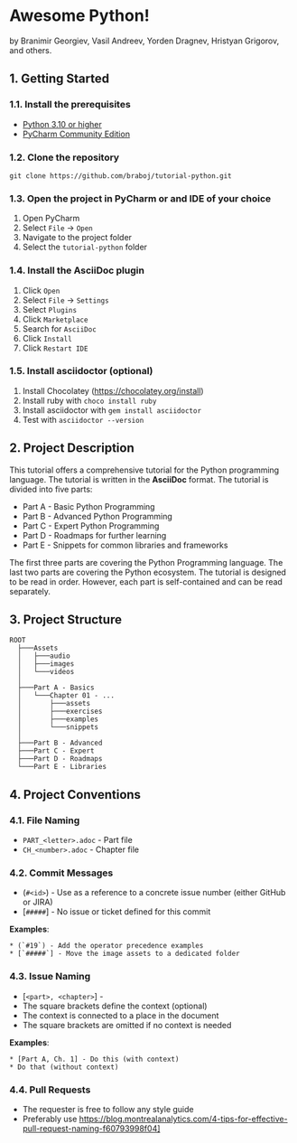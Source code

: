 # Awesome Python!

by Branimir Georgiev, Vasil Andreev, Yorden Dragnev, Hristyan Grigorov, and others.


## 1. Getting Started

### 1.1. Install the prerequisites

* [Python 3.10 or higher](https://www.python.org/downloads/)
* [PyCharm Community Edition](https://www.jetbrains.com/pycharm/)

### 1.2. Clone the repository

```
git clone https://github.com/braboj/tutorial-python.git
```

### 1.3. Open the project in PyCharm or and IDE of your choice

1. Open PyCharm
2. Select `File` -> `Open`
3. Navigate to the project folder
4. Select the `tutorial-python` folder

### 1.4. Install the AsciiDoc plugin

1. Click `Open`
2. Select `File` -> `Settings`
3. Select `Plugins`
4. Click `Marketplace`
5. Search for `AsciiDoc`
6. Click `Install`
7. Click `Restart IDE`

### 1.5. Install asciidoctor (optional)

1. Install Chocolatey (https://chocolatey.org/install)
2. Install ruby with `choco install ruby`
3. Install asciidoctor with `gem install asciidoctor`
4. Test with `asciidoctor --version`

## 2. Project Description

This tutorial offers a comprehensive tutorial for the Python programming language. The tutorial is
written in the **AsciiDoc** format. The tutorial is divided into five parts:

* Part A - Basic Python Programming
* Part B - Advanced Python Programming
* Part C - Expert Python Programming
* Part D - Roadmaps for further learning
* Part E - Snippets for common libraries and frameworks

The first three parts are covering the Python Programming language. The last two parts are 
covering the Python ecosystem. The tutorial is designed to be read in order. However, each part 
is self-contained and can be read separately.
 
## 3. Project Structure

```
ROOT
  ├───Assets
  │   ├───audio
  │   ├───images
  │   └───videos
  │  
  ├───Part A - Basics
  │   └───Chapter 01 - ...
  │       ├───assets
  │       ├───exercises
  │       ├───examples
  │       └───snippets
  │
  ├───Part B - Advanced
  ├───Part C - Expert
  ├───Part D - Roadmaps
  └───Part E - Libraries

```

## 4. Project Conventions

### 4.1. File Naming

* `PART_<letter>.adoc` - Part file
* `CH_<number>.adoc` - Chapter file

### 4.2. Commit Messages

* (`#<id>`) - Use as a reference to a concrete issue number (either GitHub or JIRA)
* [`#####`] - No issue or ticket defined for this commit

**Examples**:
```
* (`#19`) - Add the operator precedence examples
* [`#####`] - Move the image assets to a dedicated folder
```

### 4.3. Issue Naming

* [`<part>, <chapter>`] - <message>
* The square brackets define the context (optional)
* The context is connected to a place in the document
* The square brackets are omitted if no context is needed

**Examples**:
```
* [Part A, Ch. 1] - Do this (with context)
* Do that (without context)
```

### 4.4. Pull Requests

- The requester is free to follow any style guide
- Preferably use https://blog.montrealanalytics.com/4-tips-for-effective-pull-request-naming-f60793998f04]


